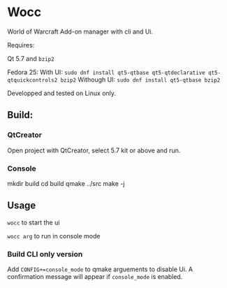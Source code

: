 # Wocc
World of Warcraft Add-on manager with cli and Ui.

Requires:

Qt 5.7 and `bzip2`

Fedora 25:
With UI: `sudo dnf install qt5-qtbase qt5-qtdeclarative qt5-qtquickcontrols2 bzip2`
Withough UI: `sudo dnf install qt5-qtbase bzip2`

Developped and tested on Linux only.

## Build:

### QtCreator
Open project with QtCreator, select 5.7 kit or above and run.

### Console
 mkdir build
 cd build
 qmake ../src
 make -j<core>

## Usage
`wocc` to start the ui

`wocc arg` to run in console mode

### Build CLI only version

Add `CONFIG+=console_mode` to qmake arguements to disable Ui.
A confirmation message will appear if `console_mode` is enabled.